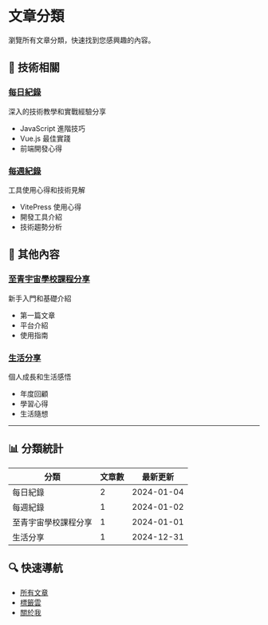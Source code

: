 # 文章分類

瀏覽所有文章分類，快速找到您感興趣的內容。

## 🚀 技術相關

### [每日紀錄](/categories/daily-notes.md)
深入的技術教學和實戰經驗分享
- JavaScript 進階技巧
- Vue.js 最佳實踐
- 前端開發心得

### [每週紀錄](/categories/weekly-notes.md)
工具使用心得和技術見解
- VitePress 使用心得
- 開發工具介紹
- 技術趨勢分析

## 📝 其他內容

### [至青宇宙學校課程分享](/categories/universe-school.md)
新手入門和基礎介紹
- 第一篇文章
- 平台介紹
- 使用指南

### [生活分享](/categories/life-sharing.md)
個人成長和生活感悟
- 年度回顧
- 學習心得
- 生活隨想

---

## 📊 分類統計

| 分類 | 文章數 | 最新更新 |
|------|--------|----------|
| 每日紀錄 | 2 | 2024-01-04 |
| 每週紀錄 | 1 | 2024-01-02 |
| 至青宇宙學校課程分享 | 1 | 2024-01-01 |
| 生活分享 | 1 | 2024-12-31 |

## 🔍 快速導航

- [所有文章](/posts/)
- [標籤雲](/tags/)
- [關於我](/about.md) 